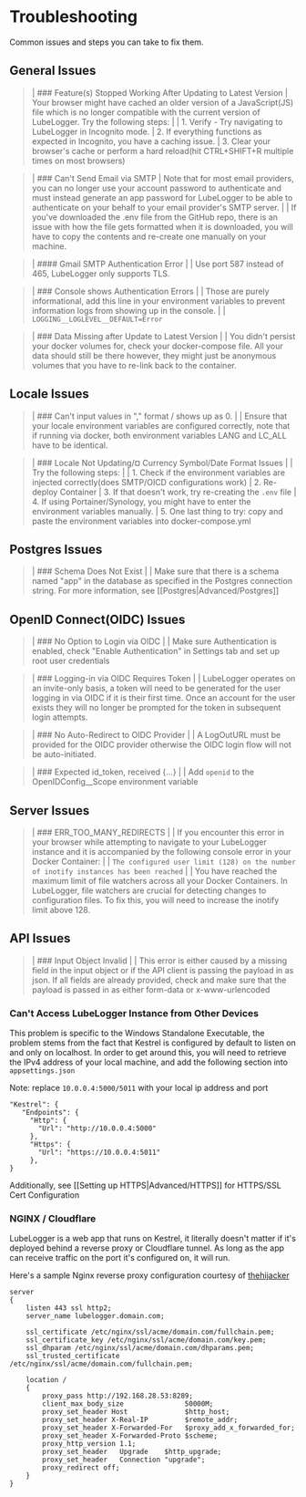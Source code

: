 # Troubleshooting
Common issues and steps you can take to fix them.

## General Issues

>| ### Feature(s) Stopped Working After Updating to Latest Version
>| Your browser might have cached an older version of a JavaScript(JS) file which is no longer compatible with the current version of LubeLogger. Try the following steps:
>| 
>| 1. Verify - Try navigating to LubeLogger in Incognito mode.
>| 2. If everything functions as expected in Incognito, you have a caching issue.
>| 3. Clear your browser's cache or perform a hard reload(hit CTRL+SHIFT+R multiple times on most browsers)

>| ### Can't Send Email via SMTP
>| Note that for most email providers, you can no longer use your account password to authenticate and must instead generate an app password for LubeLogger to be able to authenticate on your behalf to your email provider's SMTP server.
>| 
>| If you've downloaded the .env file from the GitHub repo, there is an issue with how the file gets formatted when it is downloaded, you will have to copy the contents and re-create one manually on your machine.

>| #### Gmail SMTP Authentication Error
>| 
>| Use port 587 instead of 465, LubeLogger only supports TLS.

>| ### Console shows Authentication Errors
>| 
>| Those are purely informational, add this line in your environment variables to prevent information logs from showing up in the console.
>| 
>| `LOGGING__LOGLEVEL__DEFAULT=Error`

>| ### Data Missing after Update to Latest Version
>|
>| You didn't persist your docker volumes for, check your docker-compose file. All your data should still be there however, they might just be anonymous volumes that you have to re-link back to the container.

## Locale Issues

>| ### Can't input values in "," format / shows up as 0.
>| 
>| Ensure that your locale environment variables are configured correctly, note that if running via docker, both environment variables LANG and LC_ALL have to be identical.

>| ### Locale Not Updating/¤ Currency Symbol/Date Format Issues
>| 
>| Try the following steps:
>| 
>| 1. Check if the environment variables are injected correctly(does SMTP/OICD configurations work)
>| 2. Re-deploy Container
>| 3. If that doesn't work, try re-creating the `.env` file
>| 4. If using Portainer/Synology, you might have to enter the environment variables manually.
>| 5. One last thing to try: copy and paste the environment variables into docker-compose.yml

## Postgres Issues

>| ### Schema Does Not Exist
>| 
>| Make sure that there is a schema named "app" in the database as specified in the Postgres connection string. For more information, see [[Postgres|Advanced/Postgres]]

## OpenID Connect(OIDC) Issues

>| ### No Option to Login via OIDC
>| 
>| Make sure Authentication is enabled, check "Enable Authentication" in Settings tab and set up root user credentials

>| ### Logging-in via OIDC Requires Token
>| 
>| LubeLogger operates on an invite-only basis, a token will need to be generated for the user logging in via OIDC if it is their first time. Once an account for the user exists they will no longer be prompted for the token in subsequent login attempts.

>| ### No Auto-Redirect to OIDC Provider
>| 
>| A LogOutURL must be provided for the OIDC provider otherwise the OIDC login flow will not be auto-initiated.

>| ### Expected id_token, received {...}
>| 
>| Add `openid` to the OpenIDConfig__Scope environment variable

## Server Issues

>| ### ERR_TOO_MANY_REDIRECTS
>| 
>| If you encounter this error in your browser while attempting to navigate to your LubeLogger instance and it is accompanied by the following console error in your Docker Container:
>| 
>| `The configured user limit (128) on the number of inotify instances has been reached`
>| 
>| You have reached the maximum limit of file watchers across all your Docker Containers. In LubeLogger, file watchers are crucial for detecting changes to configuration files. To fix this, you will need to increase the inotify limit above 128.

## API Issues

>| ### Input Object Invalid
>| 
>| This error is either caused by a missing field in the input object or if the API client is passing the payload in as json. If all fields are already provided, check and make sure that the payload is passed in as either form-data or x-www-urlencoded

### Can't Access LubeLogger Instance from Other Devices

This problem is specific to the Windows Standalone Executable, the problem stems from the fact that Kestrel is configured by default to listen on and only on localhost. In order to get around this, you will need to retrieve the IPv4 address of your local machine, and add the following section into `appsettings.json`
 
 Note: replace `10.0.0.4:5000/5011` with your local ip address and port
 
 ```
 "Kestrel": {
    "Endpoints": {
      "Http": {
        "Url": "http://10.0.0.4:5000"
      },
      "Https": {
        "Url": "https://10.0.0.4:5011"
      },
}
```

Additionally, see [[Setting up HTTPS|Advanced/HTTPS]] for HTTPS/SSL Cert Configuration

### NGINX / Cloudflare 
LubeLogger is a web app that runs on Kestrel, it literally doesn't matter if it's deployed behind a reverse proxy or Cloudflare tunnel. As long as the app can receive traffic on the port it's configured on, it will run.

Here's a sample Nginx reverse proxy configuration courtesy of [thehijacker](https://github.com/thehijacker)
```
server
{
    listen 443 ssl http2;
    server_name lubelogger.domain.com;

    ssl_certificate /etc/nginx/ssl/acme/domain.com/fullchain.pem;
    ssl_certificate_key /etc/nginx/ssl/acme/domain.com/key.pem;
    ssl_dhparam /etc/nginx/ssl/acme/domain.com/dhparams.pem;
    ssl_trusted_certificate /etc/nginx/ssl/acme/domain.com/fullchain.pem;

    location /
    {
        proxy_pass http://192.168.28.53:8289;
        client_max_body_size               50000M;
        proxy_set_header Host              $http_host;
        proxy_set_header X-Real-IP         $remote_addr;
        proxy_set_header X-Forwarded-For   $proxy_add_x_forwarded_for;
        proxy_set_header X-Forwarded-Proto $scheme;
        proxy_http_version 1.1;
        proxy_set_header   Upgrade    $http_upgrade;
        proxy_set_header   Connection "upgrade";
        proxy_redirect off;
    }
}
```
